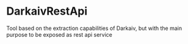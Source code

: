 # DarkaivRestApi
Tool based on the extraction capabilities of Darkaiv, but with the main purpose to be exposed as rest api service  
